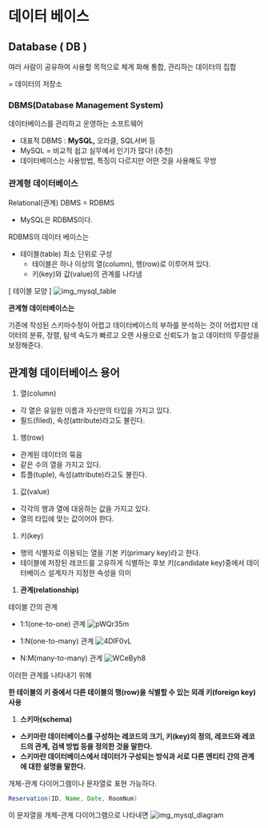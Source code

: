 # 데이터 베이스

## Database ( DB )

여러 사람이 공유하여 사용할 목적으로 체계  화해 통합, 관리하는 데이터의 집합

= 데이터의 저장소

### DBMS(Database Management System)

데이터베이스를 관리하고 운영하는 소프트웨어

- 대표적 DBMS : **MySQL,** 오라클, SQL서버 등
- MySQL = 비교적 쉽고 실무에서 인기가 많다! (추천)
- 데이터베이스는 사용방법, 특징이 다르지만 어떤 것을 사용해도 무방

### 관계형 데이터베이스

Relational(관계) DBMS = RDBMS

- MySQL은 RDBMS이다.

RDBMS의 데이터 베이스는

- 테이블(table) 최소 단위로 구성
  - 테이블은 하나 이상의 열(column), 행(row)로 이루어져 있다.
  - 키(key)와 값(value)의 관계를 나타냄

[ 테이블 모양 ]
![img_mysql_table](https://user-images.githubusercontent.com/103401813/176798697-c7499b19-7258-4f26-9f12-7464c5c7814a.png)

**관계형 데이터베이스는**

기존에 작성된 스키마수정이 어렵고 데이터베이스의 부하를 분석하는 것이 어렵지만 데이터의 분류, 정렬, 탐색 속도가 빠르고 오랜 사용으로 신뢰도가 높고 데이터의 무결성을 보장해준다.

## 관계형 데이터베이스 용어

1. 열(column)

- 각 열은 유일한 이름과 자신만의 타입을 가지고 있다.
- 필드(filed), 속성(attribute)라고도 불린다.

1. 행(row)

- 관계된 데이터의 묶음
- 같은 수의 열을 가지고 있다.
- 튜플(tuple), 속성(attribute)라고도 불린다.

1. 값(value)

- 각각의 행과 열에 대응하는 값을 가지고 있다.
- 열의 타입에  맞는 값이어야 한다.

1. 키(key)

- 행의 식별자로 이용되는 열을 기본 키(primary key)라고 한다.
- 테이블에 저장된 레코드를 고유하게 식별하는 후보 키(candidate key)중에서 데이터베이스 설계자가 지정한 속성을 의미

1. **관계(relationship)**

테이블 간의 관계

- 1:1(one-to-one) 관계
![pWQr35m](https://user-images.githubusercontent.com/103401813/176798841-508cb005-c6f8-4983-a9fd-052ab660c56f.png)

- 1:N(one-to-many) 관계
![4DIF0vL](https://user-images.githubusercontent.com/103401813/176798857-69f0230d-4747-45b2-9e77-ebda0daf1819.png)

- N:M(many-to-many) 관계
![WCeByh8](https://user-images.githubusercontent.com/103401813/176798862-b8526abf-88c6-42bc-9f13-5778cf338ad3.png)


이러한 관계를 나타내기 위해

**한 테이블의 키 중에서 다른 테이블의 행(row)을 식별할 수 있는 외래 키(foreign key) 사용**

1. **스키마(schema)**

- **스키마란 데이터베이스를 구성하는 레코드의 크기, 키(key)의 정의, 레코드와 레코드의 관계, 검색 방법 등을 정의한 것을 말한다.**
- **스키마란 데이터베이스에서 데이터가 구성되는 방식과 서로 다른 엔티티 간의 관계에 대한 설명을 말한다.**

개체-관계 다이어그램이나 문자열로 표현 가능하다.

```java
Reservation(ID, Name, Date, RoomNum)
```

이 문자열을 개체-관계 다이어그램으로 나타내면
![img_mysql_diagram](https://user-images.githubusercontent.com/103401813/176799739-2f2aba11-a4f0-4b1c-80a0-700e1ed133da.png)
